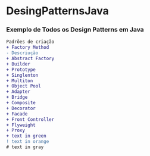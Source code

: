 # DesingPatternsJava
### Exemplo de Todos os Design Patterns em Java

```diff
Padrões de criação
+ Factory Method
- Descriução
+ Abstract Factory
+ Builder
+ Prototype
+ Singlenton
+ Multiton
+ Object Pool
+ Adapter
+ Bridge
+ Composite
+ Decorator
+ Facade
+ Front Controller
+ Flyweight
+ Proxy
+ text in green
! text in orange
# text in gray
```
